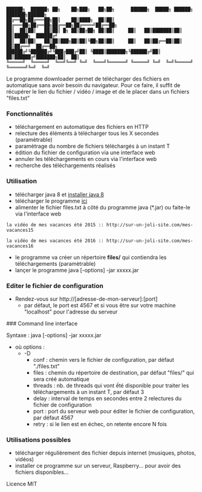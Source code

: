 ```rawtext
██████╗  ██████╗ ██╗    ██╗███╗   ██╗██╗      ██████╗  █████╗ ██████╗ ███████╗██████╗ 
██╔══██╗██╔═══██╗██║    ██║████╗  ██║██║     ██╔═══██╗██╔══██╗██╔══██╗██╔════╝██╔══██╗
██║  ██║██║   ██║██║ █╗ ██║██╔██╗ ██║██║     ██║   ██║███████║██║  ██║█████╗  ██████╔╝
██║  ██║██║   ██║██║███╗██║██║╚██╗██║██║     ██║   ██║██╔══██║██║  ██║██╔══╝  ██╔══██╗
██████╔╝╚██████╔╝╚███╔███╔╝██║ ╚████║███████╗╚██████╔╝██║  ██║██████╔╝███████╗██║  ██║
╚═════╝  ╚═════╝  ╚══╝╚══╝ ╚═╝  ╚═══╝╚══════╝ ╚═════╝ ╚═╝  ╚═╝╚═════╝ ╚══════╝╚═╝  ╚═╝
```

Le programme downloader permet de télécharger des fichiers en automatique sans avoir besoin du navigateur.
Pour ce faire, il suffit de récupérer le lien du fichier / vidéo / image et de le placer dans un fichiers "files.txt"


### Fonctionnalités
* téléchargement en automatique des fichiers en HTTP
* relecture des éléments à télécharger tous les X secondes (paramètrable)
* paramètrage du nombre de fichiers téléchargés à un instant T
* édition du fichier de configuration via une interface web
* annuler les téléchargements en cours via l'interface web
* recherche des téléchargements réalisés

### Utilisation
* télécharger java 8 et [installer java 8](http://www.java.com/fr/download/)
* télécharger le programme  [ici](https://drive.google.com/open?id=0B3RZ6sP4kUBAUFF1WDNmd2RfRGM)
* alimenter le fichier files.txt à côté du programme java (*.jar) ou faite-le via l'interface web

```text
la vidéo de mes vacances été 2015 :: http://sur-un-joli-site.com/mes-vacances15

la vidéo de mes vacances été 2016 :: http://sur-un-joli-site.com/mes-vacances16
```
* le programme va créer un répertoire **files/** qui contiendra les téléchargements (paramètrable)
* lançer le programme java [-options] -jar xxxxx.jar

### Editer le fichier de configuration
* Rendez-vous sur http://[adresse-de-mon-serveur]:[port]
    * par défaut, le port est 4567 et si vous être sur votre machine "localhost" pour l'adresse du serveur

### Command line interface

Syntaxe : java [-options] -jar xxxxx.jar

* où options :
    * -D
        * conf : chemin vers le fichier de configuration, par défaut "./files.txt"
        * files : chemin du répertoire de destination, par défaut "files/" qui sera créé automatique
        * threads : nb. de threads qui vont ếté disponible pour traiter les téléchargements à un instant T, par défaut 3
        * delay : interval de temps en secondes entre 2 relectures du fichier de configuration
        * port : port du serveur web pour éditer le fichier de configuration, par défaut 4567
        * retry : si le lien est en échec, on retente encore N fois

### Utilisations possibles
* télécharger régulièrement des fichier depuis internet (musiques, photos, vidéos)
* installer ce programme sur un serveur, Raspberry... pour avoir des fichiers disponibles...

Licence MIT

